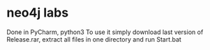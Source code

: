 # neo4j labs
Done in PyCharm, python3
To use it simply download last version of Release.rar, extract all files in one directory and run Start.bat
